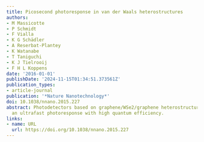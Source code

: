 ```yaml
---
title: Picosecond photoresponse in van der Waals heterostructures
authors:
- M Massicotte
- P Schmidt
- F Vialla
- K G Schädler
- A Reserbat-Plantey
- K Watanabe
- T Taniguchi
- K J Tielrooij
- F H L Koppens
date: '2016-01-01'
publishDate: '2024-11-15T01:34:51.373561Z'
publication_types:
- article-journal
publication: '*Nature Nanotechnology*'
doi: 10.1038/nnano.2015.227
abstract: Photodetectors based on graphene/WSe2/graphene heterostructures combine
  an ultrafast photoresponse with high quantum efficiency.
links:
- name: URL
  url: https://doi.org/10.1038/nnano.2015.227
---
```

